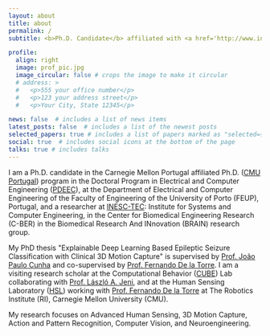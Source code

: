 ```yaml
---
layout: about
title: about
permalink: /
subtitle: <b>Ph.D. Candidate</b> affiliated with <a href='http://www.inesctec.pt/'>INESC-TEC</a>, <a href='https://sigarra.up.pt/feup/en/cur_geral.cur_view?pv_curso_id=682'>FEUP PDEEC</a>, <a href='https://www.ri.cmu.edu/'>CMU RI</a>.

profile:
  align: right
  image: prof_pic.jpg
  image_circular: false # crops the image to make it circular
  # address: >
  #   <p>555 your office number</p>
  #   <p>123 your address street</p>
  #   <p>Your City, State 12345</p>

news: false  # includes a list of news items
latest_posts: false  # includes a list of the newest posts
selected_papers: true # includes a list of papers marked as "selected={true}"
social: true  # includes social icons at the bottom of the page
talks: true # includes talks
---
```


I am a Ph.D. candidate in the Carnegie Mellon Portugal affiliated Ph.D. ([CMU Portugal](https://www.cmuportugal.org/)) program in the Doctoral Program in Electrical and Computer Engineering ([PDEEC](https://sigarra.up.pt/feup/en/cur_geral.cur_view?pv_curso_id=682)), at the Department of Electrical and Computer Engineering of the Faculty of Engineering of the University of Porto (FEUP), Portugal, and a researcher at [INESC-TEC](http://www.inesctec.pt/): Institute for Systems and Computer Engineering, in the Center for Biomedical Engineering Research (C-BER) in the Biomedical Research And INnovation (BRAIN) research group. 

My PhD thesis "Explainable Deep Learning Based Epileptic Seizure Classification with Clinical 3D Motion Capture" is supervised by [Prof. João Paulo Cunha](https://www.inesctec.pt/en/people/joao-paulo-cunha) and co-supervised by [Prof. Fernando De la Torre](https://www.cs.cmu.edu/~ftorre/). I am a visiting research scholar at the Computational Behavior ([CUBE](https://www.ri.cmu.edu/robotics-groups/computational-behavior-cube-lab/)) Lab collaborating with [Prof. László A. Jeni](https://www.laszlojeni.com/), and at the Human Sensing Laboratory ([HSL](http://www.humansensing.cs.cmu.edu/home)) working with [Prof. Fernando De la Torre](https://www.cs.cmu.edu/~ftorre/) at The Robotics Institute (RI), Carnegie Mellon University (CMU). 

My research focuses on Advanced Human Sensing, 3D Motion Capture, Action and Pattern Recognition, Computer Vision, and Neuroengineering.

<!-- I have earned an MSc degree with honours in Biomedical Engineering (2018) from the Technical University of Denmark (DTU), where I worked on my master thesis entitled "Hybrid Motor Imaginary Brain Computer Interface and Virtual Reality based system for neurorehabilitation of stroke patients, employing deep learning classification"  supervised by [Sadasivan Puthusserypady](https://www.dtu.dk/english/Person/cwis?id=58827&tab=1&entity=profile) and co-supervised by [John Paulin Hansen](https://scholar.google.com/citations?user=-D8JZiMAAAAJ&hl=da), and [Helle K. Iversen](https://scholar.google.com/citations?user=m6OT83wAAAAJ&hl=en).
I also earned a BSc (2016), and an MSc with highest honours (2020) in Mechatronics Engineering from Budapest University of Technology and Economics (BUTE). -->



<!-- Write your biography here. Tell the world about yourself. Link to your favorite [subreddit](http://reddit.com). You can put a picture in, too. The code is already in, just name your picture `prof_pic.jpg` and put it in the `img/` folder.

Put your address / P.O. box / other info right below your picture. You can also disable any of these elements by editing `profile` property of the YAML header of your `_pages/about.md`. Edit `_bibliography/papers.bib` and Jekyll will render your [publications page](/al-folio/publications/) automatically.

Link to your social media connections, too. This theme is set up to use [Font Awesome icons](http://fortawesome.github.io/Font-Awesome/) and [Academicons](https://jpswalsh.github.io/academicons/), like the ones below. Add your Facebook, Twitter, LinkedIn, Google Scholar, or just disable all of them. -->
